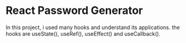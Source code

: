 # React Password Generator
  In this project, i used many hooks and understand its applications. the hooks are useState(), useRef(), useEffect() and useCallback().
